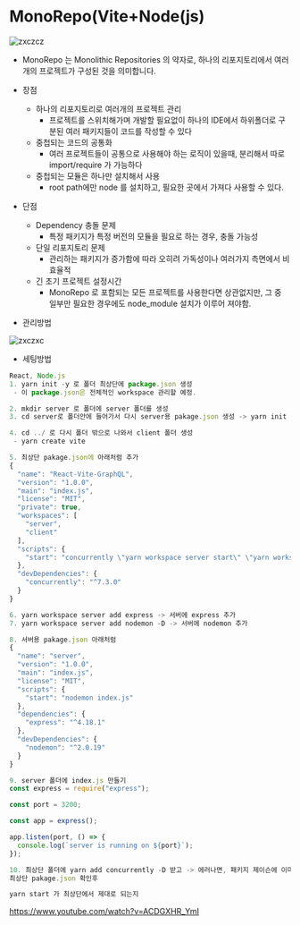 # MonoRepo(Vite+Node(js)

![zxczcz](https://user-images.githubusercontent.com/59503331/187052868-486932b2-c6af-44fa-bb38-02f12c6253bc.png)

- MonoRepo 는 Monolithic Repositories 의 약자로, 하나의 리포지토리에서 여러개의 프로젝트가 구성된 것을 의미합니다.

- 장점
  - 하나의 리포지토리로 여러개의 프로젝트 관리
    - 프로젝트를 스위치해가며 개발할 필요없이 하나의 IDE에서 하위폴더로 구분된 여러 패키지들이 코드를 작성할 수 있다
  - 중첩되는 코드의 공통화
    - 여러 프로젝트들이 공통으로 사용해야 하는 로직이 있을때, 분리해서 따로 import/require 가 가능하다 
  - 중첩되는 모듈은 하나만 설치해서 사용
    - root path에만 node 를 설치하고, 필요한 곳에서 가져다 사용할 수 있다.
- 단점
  - Dependency 충돌 문제
    - 특정 패키지가 특정 버전의 모듈을 필요로 하는 경우, 충돌 가능성
  - 단일 리포지토리 문제
    - 관리하는 패키지가 증가함에 따라 오히려 가독성이나 여러가지 측면에서 비효율적
  - 긴 초기 프로젝트 설정시간
    - MonoRepo 로 포함되는 모든 프로젝트를 사용한다면 상관없지만, 그 중 일부만 필요한 경우에도 node_module 설치가 이루어 져야함.


- 관리방법

![zxczxc](https://user-images.githubusercontent.com/59503331/187306325-44ceab8d-41c4-431c-ae07-75a4140f2ac6.PNG)



- 세팅방법
```js
React, Node.js
1. yarn init -y 로 폴더 최상단에 package.json 생성
 - 이 package.json은 전체적인 workspace 관리할 예정.

2. mkdir server 로 폴더에 server 폴더를 생성
3. cd server로 폴더안에 들어가서 다시 server용 pakage.json 생성 -> yarn init -y

4. cd ../ 로 다시 폴더 밖으로 나와서 client 폴더 생성
 - yarn create vite

5. 최상단 pakage.json에 아래처럼 추가
{
  "name": "React-Vite-GraphQL",
  "version": "1.0.0",
  "main": "index.js",
  "license": "MIT",
  "private": true,
  "workspaces": [
    "server",
    "client"
  ],
  "scripts": {
    "start": "concurrently \"yarn workspace server start\" \"yarn workspace client run dev"
  },
  "devDependencies": {
    "concurrently": "^7.3.0"
  }
}

6. yarn workspace server add express -> 서버에 express 추가
7. yarn workspace server add nodemon -D -> 서버에 nodemon 추가

8. 서버용 pakage.json 아래처럼
{
  "name": "server",
  "version": "1.0.0",
  "main": "index.js",
  "license": "MIT",
  "scripts": {
    "start": "nodemon index.js"
  },
  "dependencies": {
    "express": "^4.18.1"
  },
  "devDependencies": {
    "nodemon": "^2.0.19"
  }
}

9. server 폴더에 index.js 만들기
const express = require("express");

const port = 3200;

const app = express();

app.listen(port, () => {
  console.log(`server is running on ${port}`);
});

10. 최상단 폴더에 yarn add concurrently -D 받고 -> 에러나면, 패키지 제이슨에 이미 있나없나 확인, 있으
최상단 pakage.json 확인후

yarn start 가 최상단에서 제대로 되는지 


```
https://www.youtube.com/watch?v=ACDGXHR_YmI
